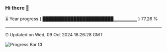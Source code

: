 ### Hi there 👋

⏳ Year progress { ███████████████████████▁▁▁▁▁▁▁ } 77.26 %

---

⏰ Updated on Wed, 09 Oct 2024 18:26:28 GMT

![Progress Bar CI](https://github.com/liununu/liununu/workflows/Progress%20Bar%20CI/badge.svg)
